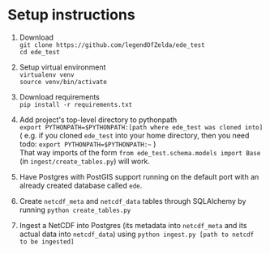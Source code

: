 # Setup instructions

1. Download<br/>
`git clone https://github.com/legendOfZelda/ede_test`<br/>
`cd ede_test`

2. Setup virtual environment<br/>
`virtualenv venv`<br/>
`source venv/bin/activate`

3. Download requirements<br/>
`pip install -r requirements.txt`

4. Add project's top-level directory to pythonpath<br/>
`export PYTHONPATH=$PYTHONPATH:[path where ede_test was cloned into]`<br/>
( e.g. if you cloned `ede_test` into your home directory, then you need todo: `export PYTHONPATH=$PYTHONPATH:~` )<br/>
That way imports of the form `from ede_test.schema.models import Base` (in `ingest/create_tables.py`) will work.

5. Have Postgres with PostGIS support running on the default port with an already created database called `ede`.

6. Create `netcdf_meta` and `netcdf_data` tables through SQLAlchemy by running
`python create_tables.py`

7. Ingest a NetCDF into Postgres (its metadata into `netcdf_meta` and its actual data into `netcdf_data`) using
`python ingest.py [path to netcdf to be ingested]`
